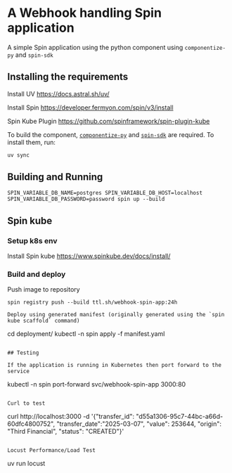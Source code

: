 # A Webhook handling Spin application
A simple Spin application using the python component using `componentize-py` and `spin-sdk`

## Installing the requirements

Install UV
https://docs.astral.sh/uv/

Install Spin
https://developer.fermyon.com/spin/v3/install

Spin Kube Plugin
https://github.com/spinframework/spin-plugin-kube

To build the component, [`componentize-py`](https://pypi.org/project/componentize-py/) and [`spin-sdk`](https://pypi.org/project/spin-sdk/) are required. To install them, run:

```bash
uv sync
```

## Building and Running

```
SPIN_VARIABLE_DB_NAME=postgres SPIN_VARIABLE_DB_HOST=localhost SPIN_VARIABLE_DB_PASSWORD=password spin up --build
```

## Spin kube

### Setup k8s env

Install Spin kube
https://www.spinkube.dev/docs/install/

### Build and deploy

Push image to repository
```
spin registry push --build ttl.sh/webhook-spin-app:24h

Deploy using generated manifest (originally generated using the `spin kube scaffold` command)
```
cd deployment/
kubectl -n spin apply -f manifest.yaml
```

## Testing

If the application is running in Kubernetes then port forward to the service
```
kubectl -n spin port-forward svc/webhook-spin-app 3000:80
```

Curl to test
```
curl http://localhost:3000 -d '{"transfer_id": "d55a1306-95c7-44bc-a66d-60dfc4800752", "transfer_date":"2025-03-07", "value": 253644, "origin": "Third Financial", "status": "CREATED"}'
```

Locust Performance/Load Test
```
uv run locust
```